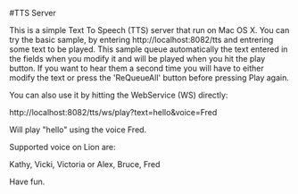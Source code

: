#TTS Server

This is a simple Text To Speech (TTS) server that run on Mac OS X.
You can try the basic sample, by entering http://localhost:8082/tts and entrering some text to be played.
This sample queue automatically the text entered in the fields when you modify it and will be played when you hit the play button. If you want to hear them a second time you will have to either modify the text or press the 'ReQueueAll' button before pressing Play again.

You can also use it by hitting the WebService (WS) directly:

  http://localhost:8082/tts/ws/play?text=hello&voice=Fred

Will play "hello" using the voice Fred.

Supported voice on Lion are:

   Kathy, Vicki, Victoria or Alex, Bruce, Fred

Have fun.
